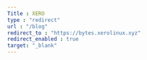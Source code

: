```yaml
---
Title : XERO
type : "redirect"
url : "/blog"
redirect_to : "https://bytes.xerolinux.xyz"
redirect_enabled : true
target: "_blank"
---
```

